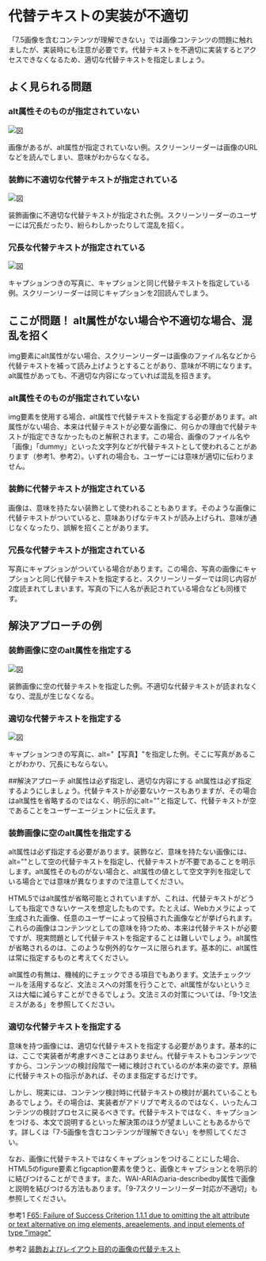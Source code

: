 # 代替テキストの実装が不適切
「7.5画像を含むコンテンツが理解できない」では画像コンテンツの問題に触れましたが、実装時にも注意が必要です。代替テキストを不適切に実装するとアクセスできなくなるため、適切な代替テキストを指定しましょう。


## よく見られる問題

### alt属性そのものが指定されていない

![図](../img/9-4-ng01.png)

画像があるが、alt属性が指定されていない例。スクリーンリーダーは画像のURLなどを読んでしまい、意味がわからなくなる。

### 装飾に不適切な代替テキストが指定されている

![図](../img/9-4-ng02.png)

装飾画像に不適切な代替テキストが指定された例。スクリーンリーダーのユーザーには冗長だったり、紛らわしかったりして混乱を招く。

### 冗長な代替テキストが指定されている

![図](../img/9-4-ng03.png)

キャプションつきの写真に、キャプションと同じ代替テキストを指定している例。スクリーンリーダーは同じキャプションを2回読んでしまう。


## ここが問題！ alt属性がない場合や不適切な場合、混乱を招く
img要素にalt属性がない場合、スクリーンリーダーは画像のファイル名などから代替テキストを補って読み上げようとすることがあり、意味が不明になります。alt属性があっても、不適切な内容になっていれば混乱を招きます。

### alt属性そのものが指定されていない
img要素を使用する場合、alt属性で代替テキストを指定する必要があります。alt属性がない場合、本来は代替テキストが必要な画像に、何らかの理由で代替テキストが指定できなかったものと解釈されます。この場合、画像のファイル名や「画像」「dummy」といった文字列などが代替テキストとして使われることがあります（参考1、参考2）。いずれの場合も、ユーザーには意味が適切に伝わりません。


### 装飾に代替テキストが指定されている
画像は、意味を持たない装飾として使われることもあります。そのような画像に代替テキストがついていると、意味ありげなテキストが読み上げられ、意味が通じなくなったり、誤解を招くことがあります。


### 冗長な代替テキストが指定されている
写真にキャプションがついている場合があります。この場合、写真の画像にキャプションと同じ代替テキストを指定すると、スクリーンリーダーでは同じ内容が2度読まれてしまいます。写真の下に人名が表記されている場合なども同様です。


## 解決アプローチの例
### 装飾画像に空のalt属性を指定する

![図](../img/9-4-ok01.png)

装飾画像に空の代替テキストを指定した例。不適切な代替テキストが読まれなくなり、混乱が生じなくなる。

### 適切な代替テキストを指定する

![図](../img/9-4-ok02.png)

キャプションつきの写真に、alt="【写真】"を指定した例。そこに写真があることがわかり、冗長にもならない。



##解決アプローチ alt属性は必ず指定し、適切な内容にする
alt属性は必ず指定するようにしましょう。代替テキストが必要ないケースもありますが、その場合はalt属性を省略するのではなく、明示的にalt=""と指定して、代替テキストが空であることをユーザーエージェントに伝えます。


### 装飾画像に空のalt属性を指定する
alt属性は必ず指定する必要があります。装飾など、意味を持たない画像には、alt=""として空の代替テキストを指定し、代替テキストが不要であることを明示します。alt属性そのものがない場合と、alt属性の値として空文字列を指定している場合とでは意味が異なりますので注意してください。

HTML5ではalt属性が省略可能とされていますが、これは、代替テキストがどうしても指定できないケースを想定したものです。たとえば、Webカメラによって生成された画像、任意のユーザーによって投稿された画像などが挙げられます。これらの画像はコンテンツとしての意味を持つため、本来は代替テキストが必要ですが、現実問題として代替テキストを指定することは難しいでしょう。alt属性が省略されるのは、このような例外的なケースに限られます。基本的に、alt属性は常に指定するものと考えてください。

alt属性の有無は、機械的にチェックできる項目でもあります。文法チェックツールを活用するなど、文法ミスへの対策を行うことで、alt属性がないというミスは大幅に減らすことができるでしょう。文法ミスの対策については、「9-1文法ミスがある」を参照してください。


### 適切な代替テキストを指定する
意味を持つ画像には、適切な代替テキストを指定する必要があります。基本的には、ここで実装者が考慮すべきことはありません。代替テキストもコンテンツですから、コンテンツの検討段階で一緒に検討されているのが本来の姿です。原稿に代替テキストの指示があれば、そのまま指定するだけです。

しかし、現実には、コンテンツ検討時に代替テキストの検討が漏れていることもあるでしょう。その場合は、実装者がアドリブで考えるのではなく、いったんコンテンツの検討プロセスに戻るべきです。代替テキストではなく、キャプションをつける、本文で説明するといった解決策のほうが望ましいこともあるからです。詳しくは「7-5画像を含むコンテンツが理解できない」を参照してください。

なお、画像に代替テキストではなくキャプションをつけることにした場合、HTML5のfigure要素とfigcaption要素を使うと、画像とキャプションとを明示的に結びつけることができます。また、WAI-ARIAのaria-describedby属性で画像と説明を結びつける方法もあります。「9-7スクリーンリーダー対応が不適切」も参照してください。


参考1 [F65: Failure of Success Criterion 1.1.1 due to omitting the alt attribute or text alternative on img elements, areaelements, and input elements of type "image"](http://www.w3.org/TR/WCAG20-TECHS/F65.html)

参考2 [装飾およびレイアウト目的の画像の代替テキスト](http://accessibility.mitsue.co.jp/archives/000060.html)
